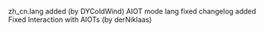 zh_cn.lang added (by DYColdWind)
AIOT mode lang fixed
changelog added
Fixed Interaction with AIOTs (by derNiklaas)
